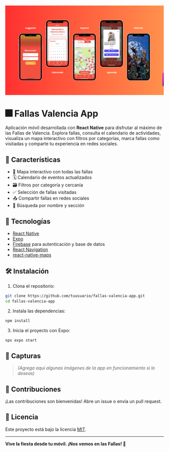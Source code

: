 ![Presentación de la página del hogar Santa Marianita](https://github.com/diegoseg15/AppFallas/blob/master/assets/Fallas%20App%20-%20User%20Guide.png?raw=true)

# 🎆 Fallas Valencia App

Aplicación móvil desarrollada con **React Native** para disfrutar al máximo de las Fallas de Valencia. Explora fallas, consulta el calendario de actividades, visualiza un mapa interactivo con filtros por categorías, marca fallas como visitadas y comparte tu experiencia en redes sociales.

## 📲 Características

- 📍 Mapa interactivo con todas las fallas
- 🗓️ Calendario de eventos actualizados
- 🗃️ Filtros por categoría y cercanía
- ✅ Selección de fallas visitadas
- 📤 Compartir fallas en redes sociales
- 🔎 Búsqueda por nombre y sección

## 🚀 Tecnologías

- [React Native](https://reactnative.dev/)
- [Expo](https://expo.dev/)
- [Firebase](https://firebase.google.com/) para autenticación y base de datos
- [React Navigation](https://reactnavigation.org/)
- [react-native-maps](https://github.com/react-native-maps/react-native-maps)

## 🛠️ Instalación

1. Clona el repositorio:

```bash
git clone https://github.com/tuusuario/fallas-valencia-app.git
cd fallas-valencia-app
````

2. Instala las dependencias:

```bash
npm install
```

3. Inicia el proyecto con Expo:

```bash
npx expo start
```

## 📸 Capturas

> *(Agrega aquí algunas imágenes de la app en funcionamiento si lo deseas)*

## 🤝 Contribuciones

¡Las contribuciones son bienvenidas! Abre un issue o envía un pull request.

## 📄 Licencia

Este proyecto está bajo la licencia [MIT](LICENSE).

---

**Vive la fiesta desde tu móvil. ¡Nos vemos en las Fallas! 🎉**
